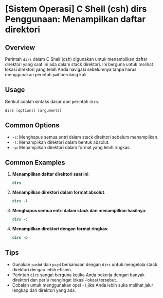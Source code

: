 # [Sistem Operasi] C Shell (csh) dirs Penggunaan: Menampilkan daftar direktori

## Overview
Perintah `dirs` dalam C Shell (csh) digunakan untuk menampilkan daftar direktori yang saat ini ada dalam stack direktori. Ini berguna untuk melihat lokasi direktori yang telah Anda navigasi sebelumnya tanpa harus menggunakan perintah `pwd` berulang kali.

## Usage
Berikut adalah sintaks dasar dari perintah `dirs`:

```
dirs [options] [arguments]
```

## Common Options
- `-c`: Menghapus semua entri dalam stack direktori sebelum menampilkan.
- `-l`: Menampilkan direktori dalam bentuk absolut.
- `-p`: Menampilkan direktori dalam format yang lebih ringkas.

## Common Examples

1. **Menampilkan daftar direktori saat ini**:
   ```csh
   dirs
   ```

2. **Menampilkan direktori dalam format absolut**:
   ```csh
   dirs -l
   ```

3. **Menghapus semua entri dalam stack dan menampilkan hasilnya**:
   ```csh
   dirs -c
   ```

4. **Menampilkan direktori dengan format ringkas**:
   ```csh
   dirs -p
   ```

## Tips
- Gunakan `pushd` dan `popd` bersamaan dengan `dirs` untuk mengelola stack direktori dengan lebih efisien.
- Perintah `dirs` sangat berguna ketika Anda bekerja dengan banyak direktori dan perlu mengingat lokasi-lokasi tersebut.
- Cobalah untuk menggunakan opsi `-l` jika Anda lebih suka melihat jalur lengkap dari direktori yang ada.
